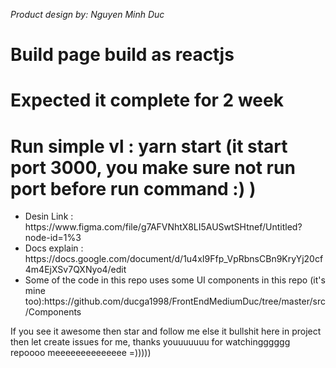 <i>Product design by: Nguyen Minh Duc</i>
# Build page build as reactjs
# Expected it complete for 2 week
# Run simple vl : yarn start (it start port 3000, you make sure not run port before run command :) )
<ul>
 <li>
  Desin Link : https://www.figma.com/file/g7AFVNhtX8LI5AUSwtSHtnef/Untitled?node-id=1%3<br/>
 </li>
 <li>Docs explain  : https://docs.google.com/document/d/1u4xI9Ffp_VpRbnsCBn9KryYj20cf4m4EjXSv7QXNyo4/edit</li>
 <li>
 Some of the code in this repo uses some UI components in this repo (it's mine too):https://github.com/ducga1998/FrontEndMediumDuc/tree/master/src/Components
 </li>
 
</ul>
If you see it awesome then star and follow me else it bullshit here in project then let create issues for me, thanks youuuuuuu for watchingggggg repoooo meeeeeeeeeeeeee =)))))


<!-- @import "[TOC]" {cmd="toc" depthFrom=1 depthTo=6 orderedList=false} -->
